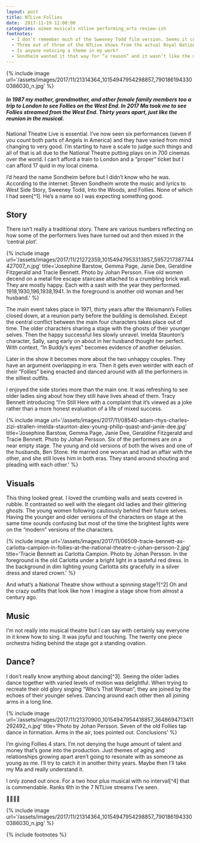 ```yaml
---
layout: post
title: NTLive Follies
date:  2017-11-19 12:00:00
categories: aimee musicals ntlive performing_arts review-ish
footnotes:
  - I don’t remember much of the Sweeney Todd film version. Seems it cut lots of bits of music
  - Three out of three of the NTLive shows from the actual Royal National Theatre building
  - Is anyone noticing a theme in my work?
  - Sondheim wanted it that way for “a reason” and it wasn’t like the marathon that was Angels in America. Maybe it’s as one piece because it’s all fragments of lives rather than a cohesive traditional story
---
```


{% include image url='/assets/images/2017/11/21314364_10154947954298857_7901861943300386030_n.jpg' %}

##### In 1987 my mother, grandmother, and other female family members too a trip to London to see Follies on the West End. In 2017 Ma took me to see Follies streamed from the West End. Thirty years apart, just like the reunion in the musical.

National Theatre Live is essential. I’ve now seen six performances (seven if you count both parts of Angels in America) and they have varied from mind changing to very good. I’m starting to have a scale to judge such things and all of that is all due to the National Theatre putting plays on in 700 cinemas over the world. I can’t afford a train to London and a “proper” ticket but I can afford 17 quid in my local cinema. 

I’d heard the name Sondheim before but I didn’t know who he was. According to the internet: Steven Sondheim wrote the music and lyrics to West Side Story, Sweeney Todd, Into the Woods, and Follies. None of which I had seen[^1]. He’s a name so I was expecting something good.

## Story

There isn’t really a traditional story. There are various numbers reflecting on how some of the performers lives have turned out and then mixed in the ‘central plot’.

{% include image url='/assets/images/2017/11/21272359_10154947953313857_5957217387744427007_n.jpg' title='Josephine Barstow, Gemma Page, Janie Dee, Geraldine Fitzgerald and Tracie Bennett. Photo by Johan Persson. Five old women decend on a metal fire escape staircase attached to a crumbling brick wall. They are mostly happy. Each with a sash with the year they performed. 1918,1930,196,1938,1941. In the foreground is another old woman and her husband.' %}

The main event takes place in 1971, thirty years after the Weismann’s Follies closed down, at a reunion party before the building is demolished. Except the central conflict between the main four characters takes place out of time. The older characters sharing a stage with the ghosts of their younger selves. Then the happy successful lies slowly unravel. Imelda Staunton’s character, Sally, sang early on about in her husband thought her perfect. With context, “In Buddy’s eyes” becomes evidence of another delusion. 

Later in the show it becomes more about the two unhappy couples. They have an argument overlapping in era. Then it gets even weirder with each of their “Follies” being enacted and danced around with all the performers in the silliest outfits.

I enjoyed the side stories more than the main one. It was refreshing to see older ladies sing about how they still have lives ahead of them. Tracy Bennett introducing “I’m Still Here with a complaint that it’s viewed as a joke rather than a more honest evaluation of a life of mixed success.

{% include image url='/assets/images/2017/11/08540-adam-rhys-charles-zizi-strallen-imelda-staunton-alex-young-philip-quast-and-janie-dee.jpg' title='Josephine Barstow, Gemma Page, Janie Dee, Geraldine Fitzgerald and Tracie Bennett. Photo by Johan Persson. Six of the performers are on a near empty stage. The young and old versions of both the wives and one of the husbands, Ben Stone. He married one woman and had an affair with the other, and she still loves him in both eras. They stand around shouting and pleading with each other.' %}

## Visuals

This thing looked great. I loved the crumbing walls and seats covered in rubble.  It contrasted so well with the elegant old ladies and their glittering ghosts.  The young women following cautiously behind their future selves. Having the younger and older versions of the characters on stage at the same time sounds confusing but most of the time the brightest lights were on the “modern” versions of the characters. 

{% include image url='/assets/images/2017/11/06509-tracie-bennett-as-carlotta-campion-in-follies-at-the-national-theatre-c-johan-persson-2.jpg' title='Tracie Bennett as Carlotta Campion. Photo by Johan Persson. In the foreground is the old Carlotta under a bright light in a tasteful red dress. In the background in dim lighting young Carlotta sits gracefully in a silver dress and stared crown.' %}

And what’s a National Theatre show without a spinning stage?[^2] Oh and the crazy outfits that look like how I imagine a stage show from almost a century ago. 

## Music

I’m not really into musical theatre but I can say with certainly say everyone in it knew how to sing. It was joyful and touching. The twenty one piece orchestra hiding behind the stage got a standing ovation. 

## Dance?

I don’t really know anything about dancing[^3]. Seeing the older ladies dance together with varied levels of motion was delightful. When trying to recreate their old glory singing “Who’s That Woman”, they are joined by the echoes of their younger selves. Dancing around each other then all joining arms in a long line. 

{% include image url='/assets/images/2017/11/21370900_10154947954418857_3648694713411292492_n.jpg' title='Photo by Johan Persson. Seven of the old Follies tap dance in formation. Arms in the air, toes pointed out. 
Conclusions' %}

I’m giving Follies 4 stars. I’m not denying the huge amount of talent and money that’s gone into the production. Just themes of aging and relationships growing apart aren’t going to resonate with as someone as young as me. I’ll try to catch it in another thirty years. Maybe then I’ll take my Ma and really understand it. 

I only zoned out once. For a two hour plus musical with no interval[^4] that is commendable. Ranks 6th in the 7 NTLive streams I’ve seen.

🌟🌟🌟🌟

{% include image url='/assets/images/2017/11/21314364_10154947954298857_7901861943300386030_n.jpg' %}

{% include footnotes %}

